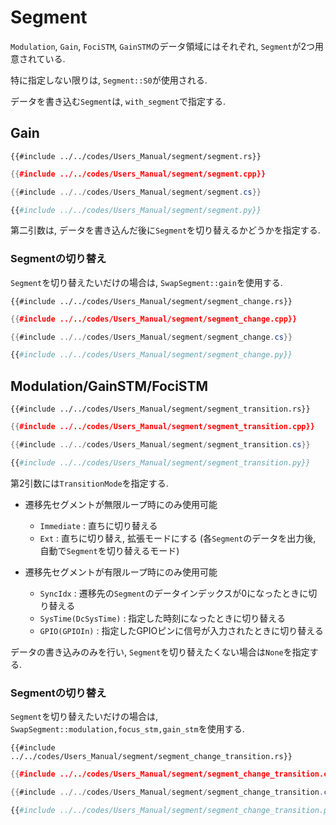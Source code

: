# Segment

`Modulation`, `Gain`, `FociSTM`, `GainSTM`のデータ領域にはそれぞれ, `Segment`が2つ用意されている.

特に指定しない限りは, `Segment::S0`が使用される.

データを書き込む`Segment`は, `with_segment`で指定する.

## Gain

```rust,edition2021
{{#include ../../codes/Users_Manual/segment/segment.rs}}
```

```cpp
{{#include ../../codes/Users_Manual/segment/segment.cpp}}
```

```cs
{{#include ../../codes/Users_Manual/segment/segment.cs}}
```

```python
{{#include ../../codes/Users_Manual/segment/segment.py}}
```

第二引数は, データを書き込んだ後に`Segment`を切り替えるかどうかを指定する.

### Segmentの切り替え

`Segment`を切り替えたいだけの場合は, `SwapSegment::gain`を使用する.

```rust,edition2021
{{#include ../../codes/Users_Manual/segment/segment_change.rs}}
```

```cpp
{{#include ../../codes/Users_Manual/segment/segment_change.cpp}}
```

```cs
{{#include ../../codes/Users_Manual/segment/segment_change.cs}}
```

```python
{{#include ../../codes/Users_Manual/segment/segment_change.py}}
```

## Modulation/GainSTM/FociSTM

```rust,edition2021
{{#include ../../codes/Users_Manual/segment/segment_transition.rs}}
```

```cpp
{{#include ../../codes/Users_Manual/segment/segment_transition.cpp}}
```

```cs
{{#include ../../codes/Users_Manual/segment/segment_transition.cs}}
```

```python
{{#include ../../codes/Users_Manual/segment/segment_transition.py}}
```

第2引数には`TransitionMode`を指定する.

- 遷移先セグメントが無限ループ時にのみ使用可能
    - `Immediate` : 直ちに切り替える
    - `Ext`       : 直ちに切り替え, 拡張モードにする (各`Segment`のデータを出力後, 自動で`Segment`を切り替えるモード)

- 遷移先セグメントが有限ループ時にのみ使用可能
    - `SyncIdx`               : 遷移先の`Segment`のデータインデックスが$0$になったときに切り替える
    - `SysTime(DcSysTime)`    : 指定した時刻になったときに切り替える
    - `GPIO(GPIOIn)`          : 指定したGPIOピンに信号が入力されたときに切り替える

データの書き込みのみを行い, `Segment`を切り替えたくない場合は`None`を指定する.

### Segmentの切り替え

`Segment`を切り替えたいだけの場合は, `SwapSegment::modulation,focus_stm,gain_stm`を使用する.

```rust,edition2021
{{#include ../../codes/Users_Manual/segment/segment_change_transition.rs}}
```

```cpp
{{#include ../../codes/Users_Manual/segment/segment_change_transition.cpp}}
```

```cs
{{#include ../../codes/Users_Manual/segment/segment_change_transition.cs}}
```

```python
{{#include ../../codes/Users_Manual/segment/segment_change_transition.py}}
```
